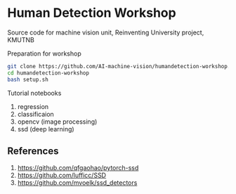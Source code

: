 # Human Detection Workshop
Source code for machine vision unit, Reinventing University project, KMUTNB

Preparation for workshop
```bash
git clone https://github.com/AI-machine-vision/humandetection-workshop.git
cd humandetection-workshop
bash setup.sh
```

Tutorial notebooks
1.  regression 
2.  classificaion 
3.  opencv (image processing)
4.  ssd (deep learning)


## References
1. https://github.com/qfgaohao/pytorch-ssd
2. https://github.com/lufficc/SSD
3. https://github.com/mvoelk/ssd_detectors
